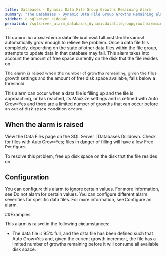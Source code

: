 ```yaml
---
title: ﻿Databases - Dynamic Data File Group Growths Remaining Alarm
summary: "The Databases - Dynamic Data File Group Growths Remaining alarm becomes active when a non fixed size data file in any database is in danger of running out of space to grow."
sidebar: c_sqlserver_sidebar
permalink: /sqlserver_alarm_databases_dynamicdatafilegroupgrowthsremaining/
---
```



This alarm is raised when a data file is almost full and the file cannot automatically grow enough to relieve the problem. Once a data file fills completely, depending on the state of other data files within the file group, attempts to update data in that database may fail. This alarm takes into account the amount of free space currently on the disk that the file resides on.

The alarm is raised when the number of growths remaining, given the files growth settings and the amount of free disk space available, falls below a threshold.

This alarm can occur when a data file is filling up and the file is approaching, or has reached, its MaxSize settings and is defined with Auto Grow=Yes and there are a limited number of growths that can occur before an out of disk space condition occurs.

## When the alarm is raised

View the Data Files page on the SQL Server \| Databases Drilldown. Check for files with Auto Grow=Yes; files in danger of filling will have a low Free Pct figure.

To resolve this problem, free up disk space on the disk that the file resides on.

## Configuration

You can configure this alarm to ignore certain values. For more information, see Do not alarm for certain values.
You can configure different alarm severities for specific data files. For more information, see Configure an alarm.

##Examples

This alarm is raised in the following circumstances:

* The data file is 95% full, and the data file has been defined such that Auto Grow=Yes and, given the current growth increment, the file has a limited number of growths remaining before it will consume all available disk space.
